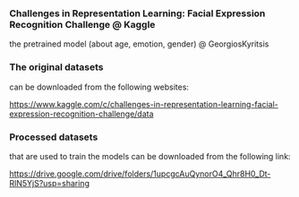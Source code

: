 ### Challenges in Representation Learning: Facial Expression Recognition Challenge @ Kaggle
the pretrained model (about age, emotion, gender) @ GeorgiosKyritsis 

### The original datasets 
can be downloaded from the following websites:  

https://www.kaggle.com/c/challenges-in-representation-learning-facial-expression-recognition-challenge/data

### Processed datasets 
that are used to train the models can be downloaded from the following link:

https://drive.google.com/drive/folders/1upcgcAuQynorO4_Qhr8H0_Dt-RlN5YjS?usp=sharing

